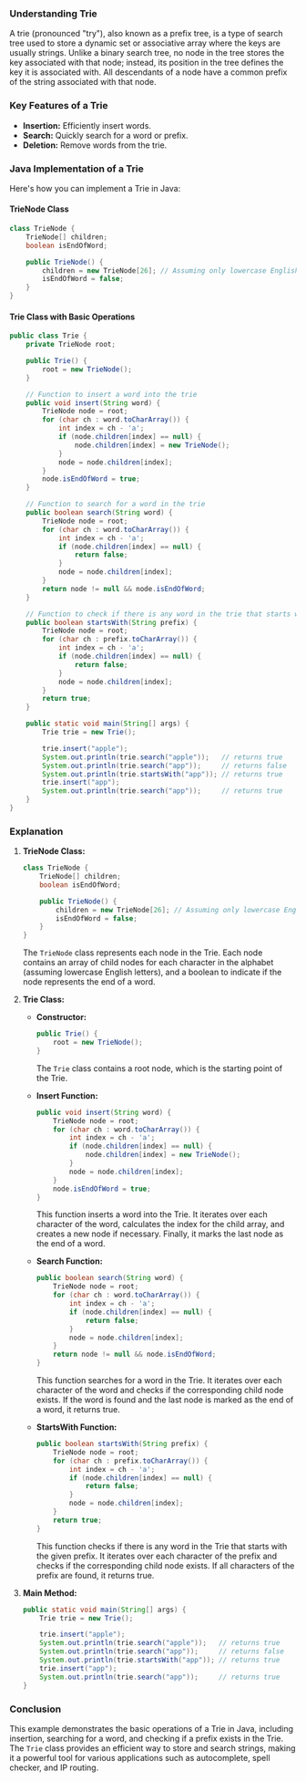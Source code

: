 ### Understanding Trie

A trie (pronounced "try"), also known as a prefix tree, is a type of search tree used to store a dynamic set or associative array where the keys are usually strings. Unlike a binary search tree, no node in the tree stores the key associated with that node; instead, its position in the tree defines the key it is associated with. All descendants of a node have a common prefix of the string associated with that node.

### Key Features of a Trie
- **Insertion:** Efficiently insert words.
- **Search:** Quickly search for a word or prefix.
- **Deletion:** Remove words from the trie.

### Java Implementation of a Trie

Here's how you can implement a Trie in Java:

#### TrieNode Class

```java
class TrieNode {
    TrieNode[] children;
    boolean isEndOfWord;

    public TrieNode() {
        children = new TrieNode[26]; // Assuming only lowercase English letters
        isEndOfWord = false;
    }
}
```

#### Trie Class with Basic Operations

```java
public class Trie {
    private TrieNode root;

    public Trie() {
        root = new TrieNode();
    }

    // Function to insert a word into the trie
    public void insert(String word) {
        TrieNode node = root;
        for (char ch : word.toCharArray()) {
            int index = ch - 'a';
            if (node.children[index] == null) {
                node.children[index] = new TrieNode();
            }
            node = node.children[index];
        }
        node.isEndOfWord = true;
    }

    // Function to search for a word in the trie
    public boolean search(String word) {
        TrieNode node = root;
        for (char ch : word.toCharArray()) {
            int index = ch - 'a';
            if (node.children[index] == null) {
                return false;
            }
            node = node.children[index];
        }
        return node != null && node.isEndOfWord;
    }

    // Function to check if there is any word in the trie that starts with the given prefix
    public boolean startsWith(String prefix) {
        TrieNode node = root;
        for (char ch : prefix.toCharArray()) {
            int index = ch - 'a';
            if (node.children[index] == null) {
                return false;
            }
            node = node.children[index];
        }
        return true;
    }

    public static void main(String[] args) {
        Trie trie = new Trie();

        trie.insert("apple");
        System.out.println(trie.search("apple"));   // returns true
        System.out.println(trie.search("app"));     // returns false
        System.out.println(trie.startsWith("app")); // returns true
        trie.insert("app");   
        System.out.println(trie.search("app"));     // returns true
    }
}
```

### Explanation

1. **TrieNode Class:**
   ```java
   class TrieNode {
       TrieNode[] children;
       boolean isEndOfWord;

       public TrieNode() {
           children = new TrieNode[26]; // Assuming only lowercase English letters
           isEndOfWord = false;
       }
   }
   ```
   The `TrieNode` class represents each node in the Trie. Each node contains an array of child nodes for each character in the alphabet (assuming lowercase English letters), and a boolean to indicate if the node represents the end of a word.

2. **Trie Class:**
   - **Constructor:**
     ```java
     public Trie() {
         root = new TrieNode();
     }
     ```
     The `Trie` class contains a root node, which is the starting point of the Trie.

   - **Insert Function:**
     ```java
     public void insert(String word) {
         TrieNode node = root;
         for (char ch : word.toCharArray()) {
             int index = ch - 'a';
             if (node.children[index] == null) {
                 node.children[index] = new TrieNode();
             }
             node = node.children[index];
         }
         node.isEndOfWord = true;
     }
     ```
     This function inserts a word into the Trie. It iterates over each character of the word, calculates the index for the child array, and creates a new node if necessary. Finally, it marks the last node as the end of a word.

   - **Search Function:**
     ```java
     public boolean search(String word) {
         TrieNode node = root;
         for (char ch : word.toCharArray()) {
             int index = ch - 'a';
             if (node.children[index] == null) {
                 return false;
             }
             node = node.children[index];
         }
         return node != null && node.isEndOfWord;
     }
     ```
     This function searches for a word in the Trie. It iterates over each character of the word and checks if the corresponding child node exists. If the word is found and the last node is marked as the end of a word, it returns true.

   - **StartsWith Function:**
     ```java
     public boolean startsWith(String prefix) {
         TrieNode node = root;
         for (char ch : prefix.toCharArray()) {
             int index = ch - 'a';
             if (node.children[index] == null) {
                 return false;
             }
             node = node.children[index];
         }
         return true;
     }
     ```
     This function checks if there is any word in the Trie that starts with the given prefix. It iterates over each character of the prefix and checks if the corresponding child node exists. If all characters of the prefix are found, it returns true.

3. **Main Method:**
   ```java
   public static void main(String[] args) {
       Trie trie = new Trie();

       trie.insert("apple");
       System.out.println(trie.search("apple"));   // returns true
       System.out.println(trie.search("app"));     // returns false
       System.out.println(trie.startsWith("app")); // returns true
       trie.insert("app");   
       System.out.println(trie.search("app"));     // returns true
   }
   ```

### Conclusion

This example demonstrates the basic operations of a Trie in Java, including insertion, searching for a word, and checking if a prefix exists in the Trie. The `Trie` class provides an efficient way to store and search strings, making it a powerful tool for various applications such as autocomplete, spell checker, and IP routing.
